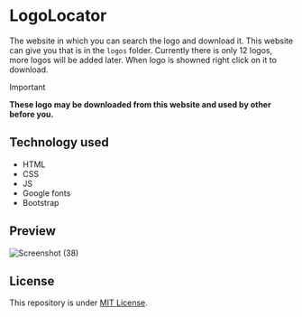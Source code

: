 # LogoLocator
The website in which you can search the logo and download it. This website can give you that is in the `logos` folder. Currently there is only 12 logos, more logos will be added later. When logo is showned right click on it to download.

> [!IMPORTANT]
>**These logo may be downloaded from this website and used by other before you.**

## Technology used
- HTML
- CSS
- JS
- Google fonts
- Bootstrap

## Preview
![Screenshot (38)](https://github.com/Harshit2012/LogoLocator/assets/105143145/50f25edc-0126-4400-9915-5c0d671e9eae)

## License
This repository is under [MIT License](https://github.com/Harshit2012/LogoLocator?tab=MIT-1-ov-file#readme).
